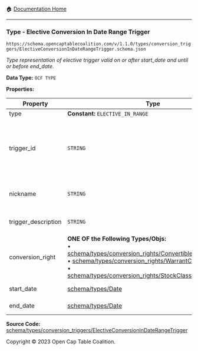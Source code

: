 :house: [Documentation Home](../../../../README.md)

---

### Type - Elective Conversion In Date Range Trigger

`https://schema.opencaptablecoalition.com/v/1.1.0/types/conversion_triggers/ElectiveConversionInDateRangeTrigger.schema.json`

_Type representation of elective trigger valid on or after start_date and until or before end_date._

**Data Type:** `OCF TYPE`

**Properties:**

| Property            | Type                                                                                                                                                                                                                                                                                                                                                                                                        | Description                                                                                                                            | Required   |
| ------------------- | ----------------------------------------------------------------------------------------------------------------------------------------------------------------------------------------------------------------------------------------------------------------------------------------------------------------------------------------------------------------------------------------------------------- | -------------------------------------------------------------------------------------------------------------------------------------- | ---------- |
| type                | **Constant:** `ELECTIVE_IN_RANGE`                                                                                                                                                                                                                                                                                                                                                                           | Scalar Constant                                                                                                                        | `REQUIRED` |
| trigger_id          | `STRING`                                                                                                                                                                                                                                                                                                                                                                                                    | Id for this conversion trigger, unique within list of ConversionTriggers in parent convertible issuance's `conversion_triggers` field. | `REQUIRED` |
| nickname            | `STRING`                                                                                                                                                                                                                                                                                                                                                                                                    | Human-friendly nickname to describe the conversion right                                                                               | -          |
| trigger_description | `STRING`                                                                                                                                                                                                                                                                                                                                                                                                    | Long-form description of the trigger                                                                                                   | -          |
| conversion_right    | **ONE OF the Following Types/Objs:**</br>&bull; [schema/types/conversion_rights/ConvertibleConversionRight](../conversion_rights/ConvertibleConversionRight.md)</br>&bull; [schema/types/conversion_rights/WarrantConversionRight](../conversion_rights/WarrantConversionRight.md)</br>&bull; [schema/types/conversion_rights/StockClassConversionRight](../conversion_rights/StockClassConversionRight.md) | When the conditions of the trigger are met, how does the convertible convert?                                                          | `REQUIRED` |
| start_date          | [schema/types/Date](../Date.md)                                                                                                                                                                                                                                                                                                                                                                             | Start date of range (inclusive)                                                                                                        | `REQUIRED` |
| end_date            | [schema/types/Date](../Date.md)                                                                                                                                                                                                                                                                                                                                                                             | End date of range (inclusive)                                                                                                          | `REQUIRED` |

**Source Code:** [schema/types/conversion_triggers/ElectiveConversionInDateRangeTrigger](../../../../../schema/types/conversion_triggers/ElectiveConversionInDateRangeTrigger.schema.json)

Copyright © 2023 Open Cap Table Coalition.
